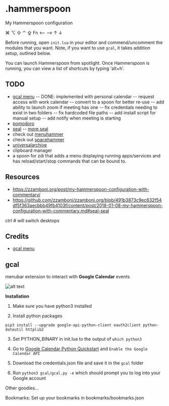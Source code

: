 # .hammerspoon
My Hammerspoon configuration

⌘ ⌥ ⇧ ⌃ ⇪ Fn ⟵ ⟶ ↑ ↓

Before running, open `init.lua` in your editor and commend/uncomment the modules that you want. Note, if you want to use `gcal`, it takes addition setup, outlined below.

You can launch Hammerspoon from spotlight. Once Hammerspoon is running, you can view a list of shortcuts by typing 'alt+h'.

## TODO
- [gcal menu](https://kevzheng.com/hammerspoon-karabiner)
-- DONE: implemented with personal calendar
-- request access with work calendar
-- convert to a spoon for better re-use
-- add ability to launch zoom if meeting has one
-- fix credentials needing to exist in two folders
-- fix hardcoded file paths
-- add install script for manual setup
-- add notify when meeting is starting
- [pomodoro](https://kevzheng.com/hammerspoon-karabiner)
- [seal](http://www.hammerspoon.org/Spoons/Seal.html)
-- [more seal](https://github.com/zzamboni/zzamboni.org/blob/491b3873c9ec632f54df5f363aecbbb49fb4103f/content/post/2018-01-08-my-hammerspoon-configuration-with-commentary.md#seal-seal)
- check out [menuhammer](https://github.com/FryJay/MenuHammer)
- check out [spacehammer](https://github.com/agzam/spacehammer)
- [universalarchive](http://www.hammerspoon.org/Spoons/UniversalArchive.html)
- clipboard manager
- a spoon for zdi that adds a menu displaying running apps/services and has reload/start/stop commands that can be bound to.

## Resources
- https://zzamboni.org/post/my-hammerspoon-configuration-with-commentary/
- https://github.com/zzamboni/zzamboni.org/blob/491b3873c9ec632f54df5f363aecbbb49fb4103f/content/post/2018-01-08-my-hammerspoon-configuration-with-commentary.md#seal-seal

 ctrl # will switch desktops

## Credits

- [gcal menu](https://kevzheng.com/hammerspoon-karabiner)

## gcal

menubar extension to interact with __Google Calendar__ events

![alt text](assets/gcal-preview.png)

**Installation**

1. Make sure you have python3 installed

2. Install python packages

```
pip3 install --upgrade google-api-python-client oauth2client python-dateutil httplib2
```

3. Set PYTHON_BINARY in init.lua to the output of `which python3`

4. Go to [Google Calendar Python
   Quickstart](https://developers.google.com/calendar/quickstart/python) and
   `Enable the Google Calendar API`

5. Download the credentials.json file and save it in the `gcal` folder

6. Run `python3 gcal/gcal.py -e` which should prompt you to log into your
   Google account

Other goodies...

Bookmarks: Set up your bookmarks in bookmarks/bookmarks.json
